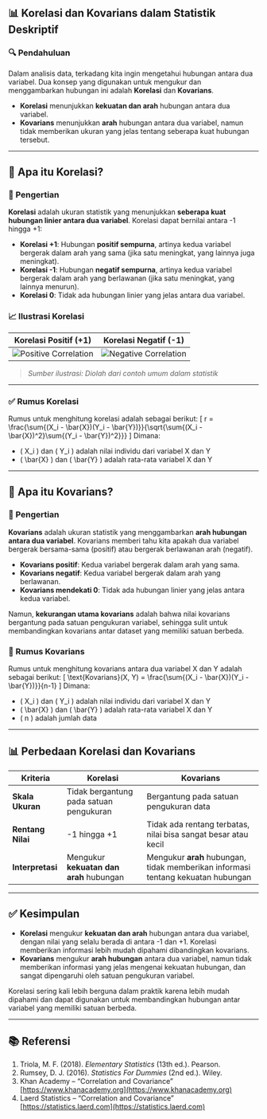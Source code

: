 ## 📊 Korelasi dan Kovarians dalam Statistik Deskriptif

### 🔍 Pendahuluan

Dalam analisis data, terkadang kita ingin mengetahui hubungan antara dua variabel. Dua konsep yang digunakan untuk mengukur dan menggambarkan hubungan ini adalah **Korelasi** dan **Kovarians**.

- **Korelasi** menunjukkan **kekuatan dan arah** hubungan antara dua variabel.
- **Kovarians** menunjukkan **arah** hubungan antara dua variabel, namun tidak memberikan ukuran yang jelas tentang seberapa kuat hubungan tersebut.

---

## 📘 Apa itu Korelasi?

### 📌 Pengertian

**Korelasi** adalah ukuran statistik yang menunjukkan **seberapa kuat hubungan linier antara dua variabel**. Korelasi dapat bernilai antara -1 hingga +1:

- **Korelasi +1**: Hubungan **positif sempurna**, artinya kedua variabel bergerak dalam arah yang sama (jika satu meningkat, yang lainnya juga meningkat).
- **Korelasi -1**: Hubungan **negatif sempurna**, artinya kedua variabel bergerak dalam arah yang berlawanan (jika satu meningkat, yang lainnya menurun).
- **Korelasi 0**: Tidak ada hubungan linier yang jelas antara dua variabel.

### 📈 Ilustrasi Korelasi

| Korelasi Positif (+1) | Korelasi Negatif (-1) |
|-----------------------|-----------------------|
| ![Positive Correlation](https://i.imgur.com/7In8vAm.png) | ![Negative Correlation](https://i.imgur.com/2jU57Jz.png) |

> *Sumber ilustrasi: Diolah dari contoh umum dalam statistik*

---

### ✅ Rumus Korelasi

Rumus untuk menghitung korelasi adalah sebagai berikut:
\[
r = \frac{\sum{(X_i - \bar{X})(Y_i - \bar{Y})}}{\sqrt{\sum{(X_i - \bar{X})^2}\sum{(Y_i - \bar{Y})^2}}}
\]
Dimana:
- \( X_i \) dan \( Y_i \) adalah nilai individu dari variabel X dan Y
- \( \bar{X} \) dan \( \bar{Y} \) adalah rata-rata variabel X dan Y

---

## 📘 Apa itu Kovarians?

### 📌 Pengertian

**Kovarians** adalah ukuran statistik yang menggambarkan **arah hubungan antara dua variabel**. Kovarians memberi tahu kita apakah dua variabel bergerak bersama-sama (positif) atau bergerak berlawanan arah (negatif).

- **Kovarians positif**: Kedua variabel bergerak dalam arah yang sama.
- **Kovarians negatif**: Kedua variabel bergerak dalam arah yang berlawanan.
- **Kovarians mendekati 0**: Tidak ada hubungan linier yang jelas antara kedua variabel.

Namun, **kekurangan utama kovarians** adalah bahwa nilai kovarians bergantung pada satuan pengukuran variabel, sehingga sulit untuk membandingkan kovarians antar dataset yang memiliki satuan berbeda.

### 🧮 Rumus Kovarians

Rumus untuk menghitung kovarians antara dua variabel X dan Y adalah sebagai berikut:
\[
\text{Kovarians}(X, Y) = \frac{\sum{(X_i - \bar{X})(Y_i - \bar{Y})}}{n-1}
\]
Dimana:
- \( X_i \) dan \( Y_i \) adalah nilai individu dari variabel X dan Y
- \( \bar{X} \) dan \( \bar{Y} \) adalah rata-rata variabel X dan Y
- \( n \) adalah jumlah data

---

## 📊 Perbedaan Korelasi dan Kovarians

| **Kriteria**         | **Korelasi**                              | **Kovarians**                               |
|----------------------|-------------------------------------------|--------------------------------------------|
| **Skala Ukuran**     | Tidak bergantung pada satuan pengukuran  | Bergantung pada satuan pengukuran data    |
| **Rentang Nilai**    | -1 hingga +1                              | Tidak ada rentang terbatas, nilai bisa sangat besar atau kecil |
| **Interpretasi**     | Mengukur **kekuatan dan arah** hubungan  | Mengukur **arah** hubungan, tidak memberikan informasi tentang kekuatan hubungan |

---

## ✅ Kesimpulan

- **Korelasi** mengukur **kekuatan dan arah** hubungan antara dua variabel, dengan nilai yang selalu berada di antara -1 dan +1. Korelasi memberikan informasi lebih mudah dipahami dibandingkan kovarians.
- **Kovarians** mengukur **arah hubungan** antara dua variabel, namun tidak memberikan informasi yang jelas mengenai kekuatan hubungan, dan sangat dipengaruhi oleh satuan pengukuran variabel.

Korelasi sering kali lebih berguna dalam praktik karena lebih mudah dipahami dan dapat digunakan untuk membandingkan hubungan antar variabel yang memiliki satuan berbeda.

---

## 📚 Referensi

1. Triola, M. F. (2018). *Elementary Statistics* (13th ed.). Pearson.  
2. Rumsey, D. J. (2016). *Statistics For Dummies* (2nd ed.). Wiley.  
3. Khan Academy – “Correlation and Covariance”  
   [https://www.khanacademy.org](https://www.khanacademy.org)  
4. Laerd Statistics – “Correlation and Covariance”  
   [https://statistics.laerd.com](https://statistics.laerd.com)
